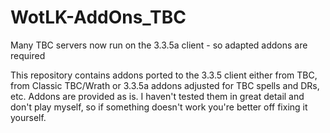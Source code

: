 # WotLK-AddOns_TBC
Many TBC servers now run on the 3.3.5a client - so adapted addons are required

This repository contains addons ported to the 3.3.5 client either from TBC, from Classic TBC/Wrath or 3.3.5a addons adjusted for TBC spells and DRs, etc.
Addons are provided as is. I haven't tested them in great detail and don't play myself, so if something doesn't work you're better off fixing it yourself.
